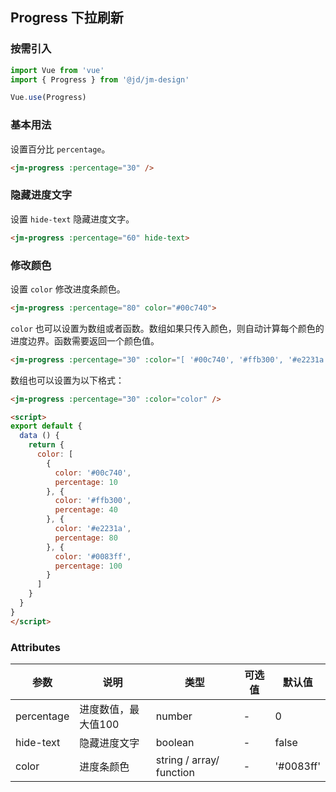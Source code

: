 ## Progress 下拉刷新

### 按需引入

```javascript
import Vue from 'vue'
import { Progress } from '@jd/jm-design'

Vue.use(Progress)
```

### 基本用法

设置百分比 `percentage`。

```html
<jm-progress :percentage="30" />
```

### 隐藏进度文字

设置 `hide-text` 隐藏进度文字。

```html
<jm-progress :percentage="60" hide-text>
```

### 修改颜色

设置 `color` 修改进度条颜色。

```html
<jm-progress :percentage="80" color="#00c740">
```

`color` 也可以设置为数组或者函数。数组如果只传入颜色，则自动计算每个颜色的进度边界。函数需要返回一个颜色值。

```html
<jm-progress :percentage="30" :color="[ '#00c740', '#ffb300', '#e2231a', '#0083ff' ]" />
```

数组也可以设置为以下格式：

```html
<jm-progress :percentage="30" :color="color" />

<script>
export default {
  data () {
    return {
      color: [
        {
          color: '#00c740',
          percentage: 10
        }, {
          color: '#ffb300',
          percentage: 40
        }, {
          color: '#e2231a',
          percentage: 80
        }, {
          color: '#0083ff',
          percentage: 100
        }
      ]
    }
  }
}
</script>
```

### Attributes

| 参数      | 说明                                 | 类型      | 可选值       | 默认值   |
|---------- |------------------------------------ |---------- |------------- |-------- |
| percentage | 进度数值，最大值100 | number | - | 0 |
| hide-text | 隐藏进度文字 | boolean | - | false |
| color | 进度条颜色 | string / array/ function | - | '#0083ff' |


